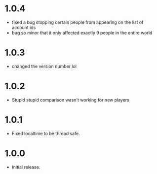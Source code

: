 # 1.0.4
- fixed a bug stopping certain people from appearing on the list of account ids
- bug so minor that it only affected exactly 9 people in the entire world

# 1.0.3
- changed the version number lol

# 1.0.2
- Stupid stupid comparison wasn't working for new players

# 1.0.1
- Fixed localtime to be thread safe.

# 1.0.0
- Initial release.
